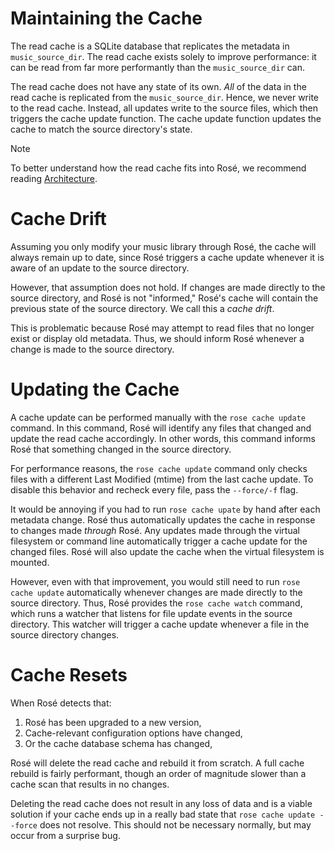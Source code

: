 # Maintaining the Cache

The read cache is a SQLite database that replicates the metadata in
`music_source_dir`. The read cache exists solely to improve performance: it can
be read from far more performantly than the `music_source_dir` can.

The read cache does not have any state of its own. _All_ of the data in the read
cache is replicated from the `music_source_dir`. Hence, we never write to the
read cache. Instead, all updates write to the source files, which then triggers
the cache update function. The cache update function updates the cache to match
the source directory's state.

> [!NOTE]
> To better understand how the read cache fits into Rosé, we recommend reading
> [Architecture](./ARCHITECTURE.md).

# Cache Drift

Assuming you only modify your music library through Rosé, the cache will always
remain up to date, since Rosé triggers a cache update whenever it is aware of
an update to the source directory.

However, that assumption does not hold. If changes are made directly to the
source directory, and Rosé is not "informed," Rosé's cache will contain the
previous state of the source directory. We call this a _cache drift_.

This is problematic because Rosé may attempt to read files that no longer exist
or display old metadata. Thus, we should inform Rosé whenever a change is made
to the source directory.

# Updating the Cache

A cache update can be performed manually with the `rose cache update` command.
In this command, Rosé will identify any files that changed and update the read
cache accordingly. In other words, this command informs Rosé that something
changed in the source directory.

For performance reasons, the `rose cache update` command only checks files with
a different Last Modified (mtime) from the last cache update. To disable this
behavior and recheck every file, pass the `--force/-f` flag.

It would be annoying if you had to run `rose cache upate` by hand after each
metadata change. Rosé thus automatically updates the cache in response to
changes made _through_ Rosé. Any updates made through the virtual filesystem or
command line automatically trigger a cache update for the changed files. Rosé
will also update the cache when the virtual filesystem is mounted.

However, even with that improvement, you would still need to run `rose cache
update` automatically whenever changes are made directly to the source
directory. Thus, Rosé provides the `rose cache watch` command, which runs a
watcher that listens for file update events in the source directory. This
watcher will trigger a cache update whenever a file in the source directory
changes.

# Cache Resets

When Rosé detects that:

1. Rosé has been upgraded to a new version,
2. Cache-relevant configuration options have changed,
3. Or the cache database schema has changed,

Rosé will delete the read cache and rebuild it from scratch. A full cache
rebuild is fairly performant, though an order of magnitude slower than a cache
scan that results in no changes.

Deleting the read cache does not result in any loss of data and is a viable
solution if your cache ends up in a really bad state that `rose cache update
--force` does not resolve. This should not be necessary normally, but may occur
from a surprise bug.
